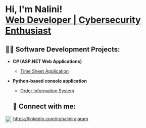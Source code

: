 <h1>Hi, I'm Nalini! <br/><a href="https://github.com/nalram">Web Developer | Cybersecurity Enthusiast</a></h1>

<h2>👨‍💻 Software Development Projects:</h2>

- <b>C# (ASP.NET Web Applications)</b>
  - [Time Sheet Application](https://github.com/nalram/TimeSheetApp.git)
- <b>Python-based console application</b>
  - [Order Information System](https://github.com/nalram/OrderInfoSystem.git)

   
  <h2> 🤳 Connect with me:</h2>

<img align="left" alt="Nalini | LinkedIn" width="22px" src="https://cdn.jsdelivr.net/npm/simple-icons@v3/icons/linkedin.svg" /> https://linkedin.com/in/nalinirajaram
